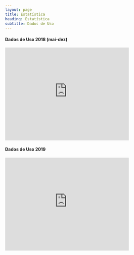 ```yaml
---
layout: page
title: Estatística
heading: Estatística
subtitle: Dados de Uso
---
```


<section class="stats">
    <div class="stats-block">
        <h4>Dados de Uso 2018 (mai-dez)</h4>
            <iframe width="400" height="300" src="https://datastudio.google.com/embed/reporting/1nCJ8bi60RGtFbNcyNZBaG4ZPtmEh7XtJ/page/A7dS" frameborder="0" style="border:0" allowfullscreen></iframe>    
    </div>
    <div class="stats-block">
        <h4>Dados de Uso 2019</h4>
            <iframe width="400" height="300" src="https://datastudio.google.com/embed/reporting/1QAZlgArQkozUX6iguFatpKrMjUNnSX0l/page/A7dS" frameborder="0" style="border:0" allowfullscreen></iframe>            
    </div>




</section>